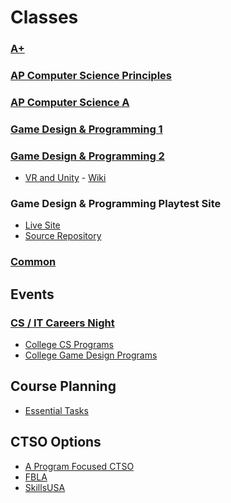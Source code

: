 # Classes

### [A+](https://github.com/DouglasUrner/A-Plus)

### [AP Computer Science Principles](https://github.com/DouglasUrner/CSP)

### [AP Computer Science A](https://github.com/DouglasUrner/CSA)

### [Game Design & Programming 1](https://github.com/DouglasUrner/GDP1)

### [Game Design & Programming 2](https://github.com/DouglasUrner/GDP2)

* [VR and Unity](https://github.com/DouglasUrner/VR-and-Unity) - [Wiki](https://github.com/DouglasUrner/VR-and-Unity/wiki)

### Game Design & Programming Playtest Site
* [Live Site](https://douglasurner.github.io/GDP-Playtest/)
* [Source Repository](https://github.com/DouglasUrner/GDP-Playtest)

### [Common](https://github.com/DouglasUrner/Common)

## Events

### [CS / IT Careers Night](https://github.com/DouglasUrner/CS-Careers)

* [College CS Programs](https://github.com/DouglasUrner/Common/blob/master/resources/college-cs-programs.md)
* [College Game Design Programs](https://github.com/DouglasUrner/Common/blob/master/resources/game-design-programs.md)

## Course Planning

* [Essential Tasks](https://github.com/DouglasUrner/CS-Essential-Tasks)

## CTSO Options

* [A Program Focused CTSO](https://github.com/DouglasUrner/CS-CTSO)
* [FBLA]()
* [SkillsUSA]()
